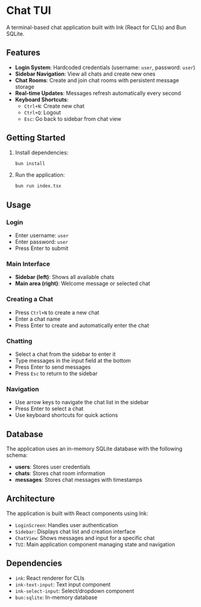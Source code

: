 # Chat TUI

A terminal-based chat application built with Ink (React for CLIs) and Bun SQLite.

## Features

- **Login System**: Hardcoded credentials (username: `user`, password: `user`)
- **Sidebar Navigation**: View all chats and create new ones
- **Chat Rooms**: Create and join chat rooms with persistent message storage
- **Real-time Updates**: Messages refresh automatically every second
- **Keyboard Shortcuts**:
  - `Ctrl+N`: Create new chat
  - `Ctrl+Q`: Logout
  - `Esc`: Go back to sidebar from chat view

## Getting Started

1. Install dependencies:

   ```bash
   bun install
   ```

2. Run the application:
   ```bash
   bun run index.tsx
   ```

## Usage

### Login

- Enter username: `user`
- Enter password: `user`
- Press Enter to submit

### Main Interface

- **Sidebar (left)**: Shows all available chats
- **Main area (right)**: Welcome message or selected chat

### Creating a Chat

- Press `Ctrl+N` to create a new chat
- Enter a chat name
- Press Enter to create and automatically enter the chat

### Chatting

- Select a chat from the sidebar to enter it
- Type messages in the input field at the bottom
- Press Enter to send messages
- Press `Esc` to return to the sidebar

### Navigation

- Use arrow keys to navigate the chat list in the sidebar
- Press Enter to select a chat
- Use keyboard shortcuts for quick actions

## Database

The application uses an in-memory SQLite database with the following schema:

- **users**: Stores user credentials
- **chats**: Stores chat room information
- **messages**: Stores chat messages with timestamps

## Architecture

The application is built with React components using Ink:

- `LoginScreen`: Handles user authentication
- `Sidebar`: Displays chat list and creation interface
- `ChatView`: Shows messages and input for a specific chat
- `TUI`: Main application component managing state and navigation

## Dependencies

- `ink`: React renderer for CLIs
- `ink-text-input`: Text input component
- `ink-select-input`: Select/dropdown component
- `bun:sqlite`: In-memory database
